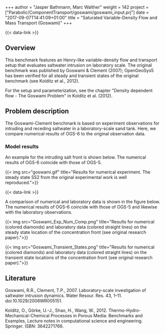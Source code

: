 +++
author = "Jasper Bathmann, Marc Walther"
weight = 142
project = ["Parabolic/ComponentTransport/goswami/goswami_input.prj"]
date = "2017-09-07T14:41:09+01:00"
title = "Saturated Variable-Density Flow and Mass Transport (Goswami)"
+++

{{< data-link >}}

## Overview

This benchmark features an Henry-like variable-density flow and transport setup that evaluates saltwater intrusion on laboratory scale. The original benchmark was published by Goswami & Clement (2007); OpenGeoSys5 has been verified for all steady and transient states of the original benchmark (see Kolditz et al., 2012).

For the setup and parameterization, see the chapter "Density dependent flow - The Goswami Problem" in Kolditz et al. (2012).

## Problem description

The Goswami-Clement benchmark is based on experiment observations for intruding and receding saltwater in a laboratory-scale sand tank. Here, we compare numerical results of OGS-6 to the original observation data.

### Model results

An example for the intruding salt front is shown below. The numerical results of OGS-6 coincide with those of OGS-5.

{{< img src="goswami.gif" title="Results for numerical experiment. The steady state SS2 from the original experimental work is well reproduced.">}}

{{< data-link >}}

A comparison of numerical and laboratory data is shown in the figure below. The numerical results of OGS-6 coincide with those of OGS-5 and likewise with the laboratory observations.

{{< img src="Goswami_Exp_Num_Comp.png" title="Results for numerical (colored diamonds) and laboratory data (colored straight lines) on the steady state location of the concentration front (see original research paper).">}}

{{< img src="Goswami_Transient_States.png" title="Results for numerical (colored diamonds) and laboratory data (colored straight lines) on the transient state locations of the concentration front (see original research paper).">}}

## Literature

<!-- vale off -->

Goswami, R.R., Clement, T.P., 2007. Laboratory-scale investigation of saltwater intrusion dynamics. Water Resour. Res. 43, 1–11. doi:10.1029/2006WR005151.

Kolditz, O., Görke, U.-J., Shao, H., Wang, W., 2012. Thermo-Hydro-Mechanical-Chemical Processes in Porous Media: Benchmarks and Examples, Lecture notes in computational science and engineering. Springer. ISBN: 3642271766.
